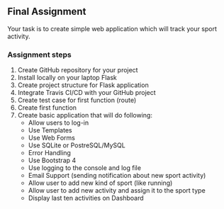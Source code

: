 ## Final Assignment

Your task is to create simple web application which will track your sport activity.

### Assignment steps

1. Create GitHub repository for your project
2. Install locally on your laptop Flask
3. Create project structure for Flask application
4. Integrate Travis CI/CD with your GitHub project
5. Create test case for first function (route)
6. Create first function
7. Create basic application that will do following:
	* Allow users to log-in
	* Use Templates
	* Use 	Web Forms
	* Use SQLite or PostreSQL/MySQL
	* Error Handling
	* Use Bootstrap 4
	* Use logging to the console and log file
	* Email Support (sending notification about new sport activity)
	* Allow user to add new kind of sport (like running)
	* Allow user to add new activity and assign it to the sport type
	* Display last ten activities on Dashboard